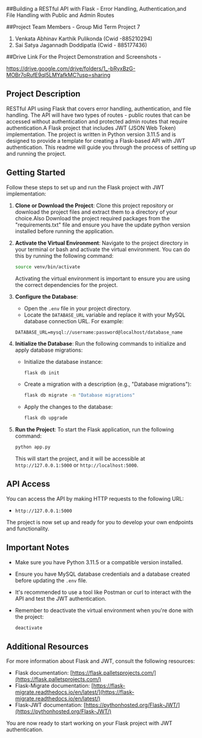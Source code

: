 ##Building a RESTful API with Flask - Error Handling, Authentication,and File Handling with Public and Admin Routes

##Project Team Members - Group Mid Term Project 7
1. Venkata Abhinav Karthik Pulikonda (Cwid -885210294)
2. Sai Satya Jagannadh Doddipatla (Cwid - 885177436)

##Drive Link For the Project Demonstration and Screenshots - 

https://drive.google.com/drive/folders/1_-bRyxBzG-MOBr7oRufE9ql5LMYafkMC?usp=sharing

## Project Description

RESTful API using Flask that covers error handling, authentication, and file handling. The API will have two types of routes - public routes that can be accessed without authentication and protected admin routes that require authentication.A Flask project that includes JWT (JSON Web Token) implementation. The project is written in Python version 3.11.5 and is designed to provide a template for creating a Flask-based API with JWT authentication. This readme will guide you through the process of setting up and running the project.

## Getting Started

Follow these steps to set up and run the Flask project with JWT implementation:

1. **Clone or Download the Project**: Clone this project repository or download the project files and extract them to a directory of your choice.Also Download the project required packages from the "requirements.txt" file and ensure you have the update python version installed before running the application.

2. **Activate the Virtual Environment**: Navigate to the project directory in your terminal or bash and activate the virtual environment. You can do this by running the following command:

   ```bash
   source venv/bin/activate
   ```

   Activating the virtual environment is important to ensure you are using the correct dependencies for the project.

3. **Configure the Database**:
   - Open the `.env` file in your project directory.
   - Locate the `DATABASE_URL` variable and replace it with your MySQL database connection URL. For example:

   ```plaintext
   DATABASE_URL=mysql://username:password@localhost/database_name
   ```

4. **Initialize the Database**:
   Run the following commands to initialize and apply database migrations:
   
   - Initialize the database instance:
     ```bash
     flask db init
     ```

   - Create a migration with a description (e.g., "Database migrations"):
     ```bash
     flask db migrate -m "Database migrations"
     ```

   - Apply the changes to the database:
     ```bash
     flask db upgrade
     ```

5. **Run the Project**:
   To start the Flask application, run the following command:

   ```bash
   python app.py
   ```

   This will start the project, and it will be accessible at `http://127.0.0.1:5000` or `http://localhost:5000`.

## API Access

You can access the API by making HTTP requests to the following URL:

- `http://127.0.0.1:5000`

The project is now set up and ready for you to develop your own endpoints and functionality.

## Important Notes

- Make sure you have Python 3.11.5 or a compatible version installed.

- Ensure you have MySQL database credentials and a database created before updating the `.env` file.

- It's recommended to use a tool like Postman or curl to interact with the API and test the JWT authentication.

- Remember to deactivate the virtual environment when you're done with the project:

  ```bash
  deactivate
  ```

## Additional Resources

For more information about Flask and JWT, consult the following resources:

- Flask documentation: [https://flask.palletsprojects.com/](https://flask.palletsprojects.com/)
- Flask-Migrate documentation: [https://flask-migrate.readthedocs.io/en/latest/](https://flask-migrate.readthedocs.io/en/latest/)
- Flask-JWT documentation: [https://pythonhosted.org/Flask-JWT/](https://pythonhosted.org/Flask-JWT/)

You are now ready to start working on your Flask project with JWT authentication.
